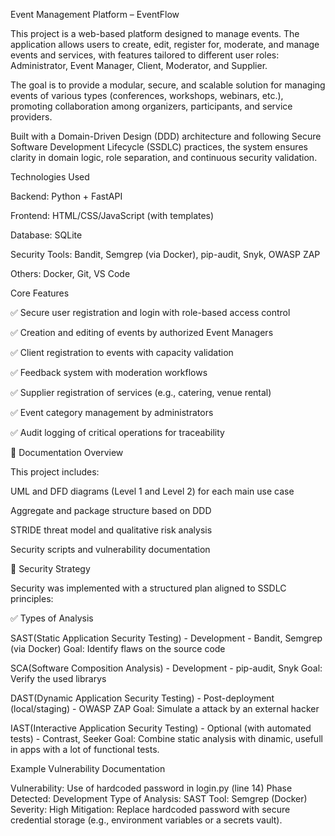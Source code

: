 Event Management Platform – EventFlow

This project is a web-based platform designed to manage events. The application allows users to create, edit, register for, moderate, and manage events and services, with features tailored to different user roles: Administrator, Event Manager, Client, Moderator, and Supplier.

The goal is to provide a modular, secure, and scalable solution for managing events of various types (conferences, workshops, webinars, etc.), promoting collaboration among organizers, participants, and service providers.

Built with a Domain-Driven Design (DDD) architecture and following Secure Software Development Lifecycle (SSDLC) practices, the system ensures clarity in domain logic, role separation, and continuous security validation.

Technologies Used

Backend: Python + FastAPI

Frontend: HTML/CSS/JavaScript (with templates)

Database: SQLite

Security Tools: Bandit, Semgrep (via Docker), pip-audit, Snyk, OWASP ZAP

Others: Docker, Git, VS Code

Core Features

✅ Secure user registration and login with role-based access control

✅ Creation and editing of events by authorized Event Managers

✅ Client registration to events with capacity validation

✅ Feedback system with moderation workflows

✅ Supplier registration of services (e.g., catering, venue rental)

✅ Event category management by administrators

✅ Audit logging of critical operations for traceability

📄 Documentation Overview

This project includes:

UML and DFD diagrams (Level 1 and Level 2) for each main use case

Aggregate and package structure based on DDD

STRIDE threat model and qualitative risk analysis

Security scripts and vulnerability documentation

🔐 Security Strategy

Security was implemented with a structured plan aligned to SSDLC principles:

✅ Types of Analysis

SAST(Static Application Security Testing) - Development - Bandit, Semgrep (via Docker) Goal: Identify flaws on the source code

SCA(Software Composition Analysis) - Development - pip-audit, Snyk Goal: Verify the used librarys

DAST(Dynamic Application Security Testing) - Post-deployment (local/staging) - OWASP ZAP Goal: Simulate a attack by an external hacker

IAST(Interactive Application Security Testing) - Optional (with automated tests) - Contrast, Seeker Goal: Combine static analysis with dinamic, usefull in apps with a lot of functional tests.

Example Vulnerability Documentation

Vulnerability: Use of hardcoded password in login.py (line 14) Phase Detected: Development Type of Analysis: SAST Tool: Semgrep (Docker) Severity: High Mitigation: Replace hardcoded password with secure credential storage (e.g., environment variables or a secrets vault).